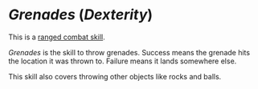# *Grenades* (*Dexterity*)

This is a [ranged combat skill](skills/ranged-combat-skills.md).

*Grenades* is the skill to throw grenades. Success means the grenade hits the location it was thrown to. Failure means
it lands somewhere else.

This skill also covers throwing other objects like rocks and balls.
